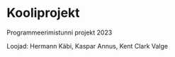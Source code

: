 # Kooliprojekt
Programmeerimistunni projekt 2023

Loojad: Hermann Käbi, Kaspar Annus, Kent Clark Valge
